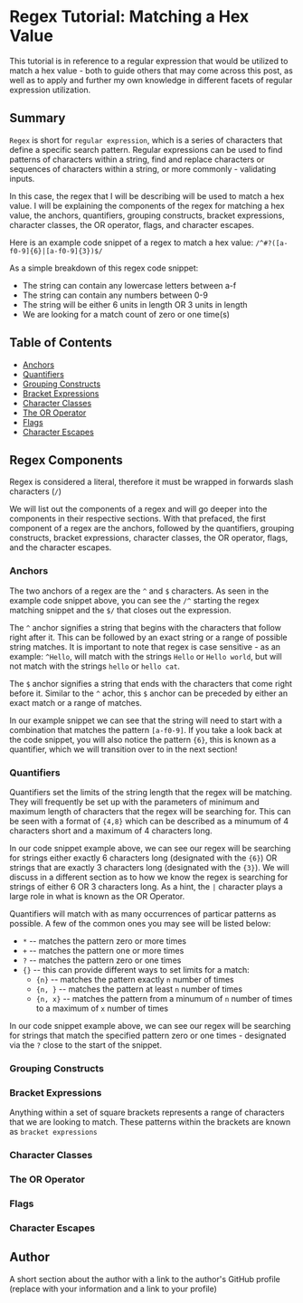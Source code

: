 # Regex Tutorial: Matching a Hex Value

This tutorial is in reference to a regular expression that would be utilized to match a hex value - both to guide others that may come across this post, as well as to apply and further my own knowledge in different facets of regular expression utilization.

## Summary

`Regex` is short for `regular expression`, which is a series of characters that define a specific search pattern. Regular expressions can be used to find patterns of characters within a string, find and replace characters or sequences of characters within a string, or more commonly - validating inputs.

In this case, the regex that I will be describing will be used to match a hex value. I will be explaining the components of the regex for matching a hex value, the anchors, quantifiers, grouping constructs, bracket expressions, character classes, the OR operator, flags, and character escapes.

Here is an example code snippet of a regex to match a hex value: `/^#?([a-f0-9]{6}|[a-f0-9]{3})$/`

As a simple breakdown of this regex code snippet:

-   The string can contain any lowercase letters between a-f
-   The string can contain any numbers between 0-9
-   The string will be either 6 units in length OR 3 units in length
-   We are looking for a match count of zero or one time(s)

## Table of Contents

-   [Anchors](#anchors)
-   [Quantifiers](#quantifiers)
-   [Grouping Constructs](#grouping-constructs)
-   [Bracket Expressions](#bracket-expressions)
-   [Character Classes](#character-classes)
-   [The OR Operator](#the-or-operator)
-   [Flags](#flags)
-   [Character Escapes](#character-escapes)

## Regex Components

Regex is considered a literal, therefore it must be wrapped in forwards slash characters (`/`)

We will list out the components of a regex and will go deeper into the components in their respective sections. With that prefaced, the first component of a regex are the anchors, followed by the quantifiers, grouping constructs, bracket expressions, character classes, the OR operator, flags, and the character escapes.

### Anchors

The two anchors of a regex are the `^` and `$` characters. As seen in the example code snippet above, you can see the `/^` starting the regex matching snippet and the `$/` that closes out the expression.

The `^` anchor signifies a string that begins with the characters that follow right after it. This can be followed by an exact string or a range of possible string matches. It is important to note that regex is case sensitive - as an example: `^Hello`, will match with the strings `Hello` or `Hello world`, but will not match with the strings `hello` or `hello cat`.

The `$` anchor signifies a string that ends with the characters that come right before it. Similar to the `^` achor, this `$` anchor can be preceded by either an exact match or a range of matches.

In our example snippet we can see that the string will need to start with a combination that matches the pattern `[a-f0-9]`. If you take a look back at the code snippet, you will also notice the pattern `{6}`, this is known as a quantifier, which we will transition over to in the next section!

### Quantifiers

Quantifiers set the limits of the string length that the regex will be matching. They will frequently be set up with the parameters of minimum and maximum length of characters that the regex will be searching for. This can be seen with a format of `{4,8}` which can be described as a minumum of 4 characters short and a maximum of 4 characters long.

In our code snippet example above, we can see our regex will be searching for strings either exactly 6 characters long (designated with the `{6}`) OR strings that are exactly 3 characters long (designated with the `{3}`). We will discuss in a different section as to how we know the regex is searching for strings of either 6 OR 3 characters long. As a hint, the `|` character plays a large role in what is known as the OR Operator.

Quantifiers will match with as many occurrences of particar patterns as possible. A few of the common ones you may see will be listed below:

-   `*` -- matches the pattern zero or more times
-   `+` -- matches the pattern one or more times
-   `?` -- matches the pattern zero or one times
-   `{}` -- this can provide different ways to set limits for a match:
    -   `{n}` -- matches the pattern exactly `n` number of times
    -   `{n, }` -- matches the pattern at least `n` number of times
    -   `{n, x}` -- matches the pattern from a minumum of `n` number of times to a maximum of `x` number of times

In our code snippet example above, we can see our regex will be searching for strings that match the specified pattern zero or one times - designated via the `?` close to the start of the snippet.

### Grouping Constructs

### Bracket Expressions

Anything within a set of square brackets represents a range of characters that we are looking to match. These patterns within the brackets are known as `bracket expressions`

### Character Classes

### The OR Operator

### Flags

### Character Escapes

## Author

A short section about the author with a link to the author's GitHub profile (replace with your information and a link to your profile)
